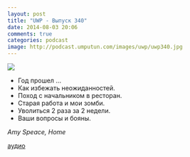 ```yaml
---
layout: post
title: "UWP - Выпуск 340"
date: 2014-08-03 20:06
comments: true
categories: podcast
image: http://podcast.umputun.com/images/uwp/uwp340.jpg
---
```

![](https://podcast.umputun.com/images/uwp/uwp340.jpg)

- Год прошел ...
- Как избежать неожиданностей.
- Поход с начальником в ресторан.
- Старая работа и мои зомби.
- Уволиться 2 раза за 2 недели.
- Ваши вопросы и бояны.

_Amy Speace, Home_

[аудио](https://podcast.umputun.com/media/ump_podcast340.mp3)

<audio src="https://podcast.umputun.com/media/ump_podcast340.mp3" preload="none"></audio>
